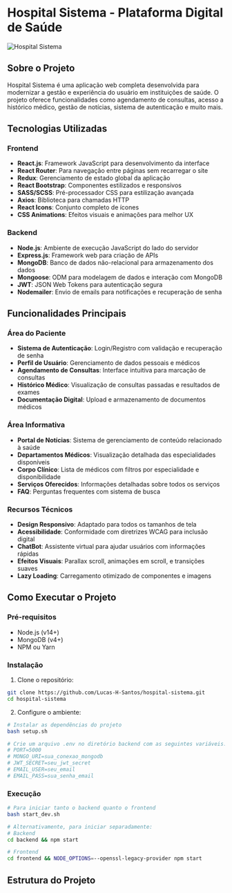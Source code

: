 # Hospital Sistema - Plataforma Digital de Saúde

![Hospital Sistema](frontend/public/logo192.png)

## Sobre o Projeto

Hospital Sistema é uma aplicação web completa desenvolvida para modernizar a gestão e experiência do usuário em instituições de saúde. O projeto oferece funcionalidades como agendamento de consultas, acesso a histórico médico, gestão de notícias, sistema de autenticação e muito mais.

## Tecnologias Utilizadas

### Frontend
- **React.js**: Framework JavaScript para desenvolvimento da interface
- **React Router**: Para navegação entre páginas sem recarregar o site
- **Redux**: Gerenciamento de estado global da aplicação
- **React Bootstrap**: Componentes estilizados e responsivos
- **SASS/SCSS**: Pré-processador CSS para estilização avançada
- **Axios**: Biblioteca para chamadas HTTP
- **React Icons**: Conjunto completo de ícones
- **CSS Animations**: Efeitos visuais e animações para melhor UX

### Backend
- **Node.js**: Ambiente de execução JavaScript do lado do servidor
- **Express.js**: Framework web para criação de APIs
- **MongoDB**: Banco de dados não-relacional para armazenamento dos dados
- **Mongoose**: ODM para modelagem de dados e interação com MongoDB
- **JWT**: JSON Web Tokens para autenticação segura
- **Nodemailer**: Envio de emails para notificações e recuperação de senha

## Funcionalidades Principais

### Área do Paciente
- **Sistema de Autenticação**: Login/Registro com validação e recuperação de senha
- **Perfil de Usuário**: Gerenciamento de dados pessoais e médicos
- **Agendamento de Consultas**: Interface intuitiva para marcação de consultas
- **Histórico Médico**: Visualização de consultas passadas e resultados de exames
- **Documentação Digital**: Upload e armazenamento de documentos médicos

### Área Informativa
- **Portal de Notícias**: Sistema de gerenciamento de conteúdo relacionado à saúde
- **Departamentos Médicos**: Visualização detalhada das especialidades disponíveis
- **Corpo Clínico**: Lista de médicos com filtros por especialidade e disponibilidade
- **Serviços Oferecidos**: Informações detalhadas sobre todos os serviços
- **FAQ**: Perguntas frequentes com sistema de busca

### Recursos Técnicos
- **Design Responsivo**: Adaptado para todos os tamanhos de tela
- **Acessibilidade**: Conformidade com diretrizes WCAG para inclusão digital
- **ChatBot**: Assistente virtual para ajudar usuários com informações rápidas
- **Efeitos Visuais**: Parallax scroll, animações em scroll, e transições suaves
- **Lazy Loading**: Carregamento otimizado de componentes e imagens

## Como Executar o Projeto

### Pré-requisitos
- Node.js (v14+)
- MongoDB (v4+)
- NPM ou Yarn

### Instalação
1. Clone o repositório:
```bash
git clone https://github.com/Lucas-H-Santos/hospital-sistema.git
cd hospital-sistema
```

2. Configure o ambiente:
```bash
# Instalar as dependências do projeto
bash setup.sh

# Crie um arquivo .env no diretório backend com as seguintes variáveis:
# PORT=5000
# MONGO_URI=sua_conexao_mongodb
# JWT_SECRET=seu_jwt_secret
# EMAIL_USER=seu_email
# EMAIL_PASS=sua_senha_email
```

### Execução
```bash
# Para iniciar tanto o backend quanto o frontend
bash start_dev.sh

# Alternativamente, para iniciar separadamente:
# Backend
cd backend && npm start

# Frontend
cd frontend && NODE_OPTIONS=--openssl-legacy-provider npm start
```

## Estrutura do Projeto
